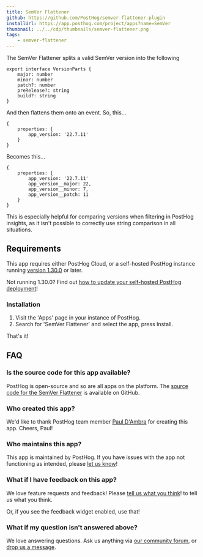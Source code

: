 ```yaml
---
title: SemVer Flattener
github: https://github.com/PostHog/semver-flattener-plugin
installUrl: https://app.posthog.com/project/apps?name=SemVer
thumbnail: ../../cdp/thumbnails/semver-flattener.png
tags:
    - semver-flattener
---
```


The SemVer Flattener splits a valid SemVer version into the following 

```
export interface VersionParts {
    major: number
    minor: number
    patch?: number
    preRelease?: string
    build?: string
}
```

And then flattens them onto an event. So, this...

```
{
    properties: {
        app_version: '22.7.11'
    }
}
```

Becomes this...


```
{
    properties: {
        app_version: '22.7.11'
        app_version__major: 22,
        app_version__minor: 7,
        app_version__patch: 11
    }
}
```

This is especially helpful for comparing versions when filtering in PostHog insights, as it isn't possible to correctly use string comparison in all situations. 

## Requirements

This app requires either PostHog Cloud, or a self-hosted PostHog instance running [version 1.30.0](https://posthog.com/blog/the-posthog-array-1-30-0) or later.

Not running 1.30.0? Find out [how to update your self-hosted PostHog deployment](https://posthog.com/docs/runbook/upgrading-posthog)!

### Installation

1. Visit the 'Apps' page in your instance of PostHog.
2. Search for 'SemVer Flattener' and select the app, press Install.

That's it!

## FAQ

### Is the source code for this app available?

PostHog is open-source and so are all apps on the platform. The [source code for the SemVer Flattener](https://github.com/PostHog/semver-flattener-plugin) is available on GitHub.

### Who created this app?

We'd like to thank PostHog team member [Paul D'Ambra](https://github.com/pauldambra) for creating this app. Cheers, Paul!

### Who maintains this app?

This app is maintained by PostHog. If you have issues with the app not functioning as intended, please [let us know](http://app.posthog.com/home#supportModal)!

### What if I have feedback on this app?

We love feature requests and feedback! Please [tell us what you think](http://app.posthog.com/home#supportModal)! to tell us what you think.

Or, if you see the feedback widget enabled, use that!

### What if my question isn't answered above?

We love answering questions. Ask us anything via [our community forum](/questions), or [drop us a message](http://app.posthog.com/home#supportModal). 
